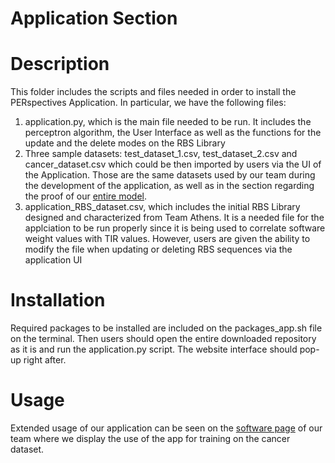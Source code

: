 # Application Section

# Description

This folder includes the scripts and files needed in order to install the PERspectives Application. In particular, we have the following files:

1. application.py, which is the main file needed to be run. It includes the perceptron algorithm, the User Interface as well as the functions for the update and the delete modes on the RBS Library
2. Three sample datasets: test_dataset_1.csv, test_dataset_2.csv and cancer_dataset.csv which could be then imported by users via the UI of the Application. Those are the same datasets used by our team during the development of the application, as well as in the section regarding the proof of our [entire model](https://2022.igem.wiki/athens/model).
3. application_RBS_dataset.csv, which includes the initial RBS Library designed and characterized from Team Athens. It is a needed file for the applciation to be run properly since it is being used to correlate software weight values with TIR values. However, users are given the ability to modify the file when updating or deleting RBS sequences via the application UI

# Installation

Required packages to be installed are included on the packages_app.sh file on the terminal. Then users should open the entire downloaded repository as it is and run the application.py script. The website interface should pop-up right after.

# Usage 

Extended usage of our application can be seen on the [software page](https://2022.igem.wiki/athens/software) of our team where we display the use of the app for training on the cancer dataset.
